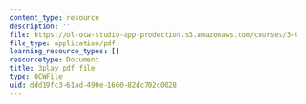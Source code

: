 ```yaml
---
content_type: resource
description: ''
file: https://ol-ocw-studio-app-production.s3.amazonaws.com/courses/3-091sc-introduction-to-solid-state-chemistry-fall-2010/ddd19fc361ad490e166082dc702c0028_FYJJHMLv9oM.pdf
file_type: application/pdf
learning_resource_types: []
resourcetype: Document
title: 3play pdf file
type: OCWFile
uid: ddd19fc3-61ad-490e-1660-82dc702c0028
---
```

